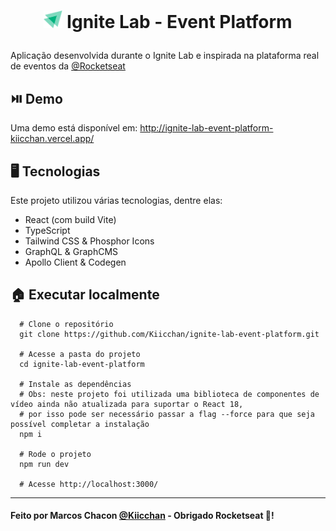 # <p align="center"> <img width="30" src="./src/assets/favicon.svg"> Ignite Lab - Event Platform
  Aplicação desenvolvida durante o Ignite Lab e inspirada na plataforma real de eventos da [@Rocketseat](https://github.com/rocketseat)

## ⏯️ Demo
  Uma demo está disponível em: http://ignite-lab-event-platform-kiicchan.vercel.app/
  
## 🖥️ Tecnologias
  Este projeto utilizou várias tecnologias, dentre elas:
  - React (com build Vite)
  - TypeScript
  - Tailwind CSS & Phosphor Icons
  - GraphQL & GraphCMS
  - Apollo Client & Codegen
  
## 🏠 Executar localmente

```shell
  # Clone o repositório
  git clone https://github.com/Kiicchan/ignite-lab-event-platform.git
  
  # Acesse a pasta do projeto
  cd ignite-lab-event-platform
  
  # Instale as dependências 
  # Obs: neste projeto foi utilizada uma biblioteca de componentes de vídeo ainda não atualizada para suportar o React 18,
  # por isso pode ser necessário passar a flag --force para que seja possível completar a instalação
  npm i
  
  # Rode o projeto
  npm run dev
  
  # Acesse http://localhost:3000/
```
  
---
####  Feito por Marcos Chacon [@Kiicchan](https://github.com/Kiicchan) - Obrigado Rocketseat 🚀!
